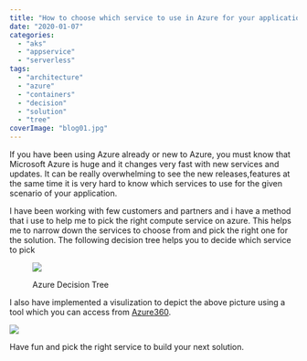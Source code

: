```yaml
---
title: "How to choose which service to use in Azure for your application? Here is the answer."
date: "2020-01-07"
categories: 
  - "aks"
  - "appservice"
  - "serverless"
tags: 
  - "architecture"
  - "azure"
  - "containers"
  - "decision"
  - "solution"
  - "tree"
coverImage: "blog01.jpg"
---
```


If you have been using Azure already or new to Azure, you must know that Microsoft Azure is huge and it changes very fast with new services and updates. It can be really overwhelming to see the new releases,features at the same time it is very hard to know which services to use for the given scenario of your application.

I have been working with few customers and partners and i have a method that i use to help me to pick the right compute service on azure. This helps me to narrow down the services to choose from and pick the right one for the solution. The following decision tree helps you to decide which service to pick

<figure>

![](https://sajeetharan.wordpress.com/wp-content/uploads/2020/01/decision.jpg?w=1024)

<figcaption>

Azure Decision Tree

</figcaption>

</figure>

I also have implemented a visulization to depict the above picture using a tool which you can access from [Azure360](http://azure360.info/).

![](https://sajeetharan.wordpress.com/wp-content/uploads/2020/01/screenshot_20200107-133855.jpg?w=570)

Have fun and pick the right service to build your next solution.
